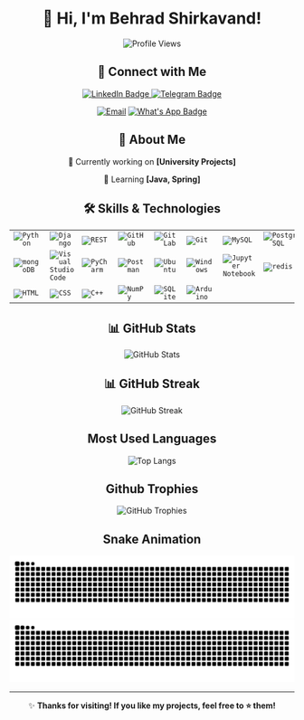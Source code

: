 <div id="header" align=center>

# 👋 Hi, I'm Behrad Shirkavand!
![Profile Views](https://komarev.com/ghpvc/?username=BehradShirkavand&color=blue)

## 🤝 Connect with Me
<div id="badges" align=center>
  
  <a href="https://www.linkedin.com/in/behrad-shirkavand">
   <img src="https://img.shields.io/badge/LinkedIn-0077B5?style=flat&logo=linkedin&logoColor=whit&style=flat" alt="LinkedIn Badge"/>
  </a>
  
  <a href="https://t.me/bdshd2002">
   <img src="https://img.shields.io/badge/Telegram-white?logo=telegram&logocolor=white&style=flat" alt="Telegram Badge"/>
  </a>

  [![Email](https://img.shields.io/badge/Email-D14836?style=flat&logo=gmail&logoColor=white)](mailto:bd.shd2002@gmail.com)
  <a href="https://wa.me/+989912775465">
   <img src="https://img.shields.io/badge/WhatsApp-white?style=for-the-badge&amp;logo=whatsapp&style=flat" alt="What's App Badge"/>
  </a>
  
</div>

## 🚀 About Me
🔭 Currently working on **[University Projects]**

🌱 Learning **[Java, Spring]**

  
## 🛠️ Skills & Technologies
<div align="center">
	<table>
		<tr>
			<td><code><img width="40" src="https://raw.githubusercontent.com/marwin1991/profile-technology-icons/refs/heads/main/icons/python.png" alt="Python" title="Python"/></code></td>
			<td><code><img width="40" src="https://raw.githubusercontent.com/marwin1991/profile-technology-icons/refs/heads/main/icons/django.png" alt="Django" title="Django"/></code></td>
			<td><code><img width="40" src="https://raw.githubusercontent.com/marwin1991/profile-technology-icons/refs/heads/main/icons/rest.png" alt="REST" title="REST"/></code></td>
			<td><code><img width="40" src="https://raw.githubusercontent.com/marwin1991/profile-technology-icons/refs/heads/main/icons/github.png" alt="GitHub" title="GitHub"/></code></td>
			<td><code><img width="40" src="https://raw.githubusercontent.com/marwin1991/profile-technology-icons/refs/heads/main/icons/gitlab.png" alt="GitLab" title="GitLab"/></code></td>
			<td><code><img width="40" src="https://raw.githubusercontent.com/marwin1991/profile-technology-icons/refs/heads/main/icons/git.png" alt="Git" title="Git"/></code></td>
			<td><code><img width="40" src="https://raw.githubusercontent.com/marwin1991/profile-technology-icons/refs/heads/main/icons/mysql.png" alt="MySQL" title="MySQL"/></code></td>
			<td><code><img width="40" src="https://raw.githubusercontent.com/marwin1991/profile-technology-icons/refs/heads/main/icons/postgresql.png" alt="PostgreSQL" title="PostgreSQL"/></code></td>
		</tr>
		<tr>
			<td><code><img width="40" src="https://raw.githubusercontent.com/marwin1991/profile-technology-icons/refs/heads/main/icons/mongodb.png" alt="mongoDB" title="mongoDB"/></code></td>
			<td><code><img width="40" src="https://raw.githubusercontent.com/marwin1991/profile-technology-icons/refs/heads/main/icons/visual_studio_code.png" alt="Visual Studio Code" title="Visual Studio Code"/></code></td>
			<td><code><img width="40" src="https://raw.githubusercontent.com/marwin1991/profile-technology-icons/refs/heads/main/icons/pycharm.png" alt="PyCharm" title="PyCharm"/></code></td>
			<td><code><img width="40" src="https://raw.githubusercontent.com/marwin1991/profile-technology-icons/refs/heads/main/icons/postman.png" alt="Postman" title="Postman"/></code></td>
			<td><code><img width="40" src="https://raw.githubusercontent.com/marwin1991/profile-technology-icons/refs/heads/main/icons/ubuntu.png" alt="Ubuntu" title="Ubuntu"/></code></td>
			<td><code><img width="40" src="https://raw.githubusercontent.com/marwin1991/profile-technology-icons/refs/heads/main/icons/windows.png" alt="Windows" title="Windows"/></code></td>
			<td><code><img width="40" src="https://raw.githubusercontent.com/marwin1991/profile-technology-icons/refs/heads/main/icons/jupyter_notebook.png" alt="Jupyter Notebook" title="Jupyter Notebook"/></code></td>
			<td><code><img width="40" src="https://raw.githubusercontent.com/marwin1991/profile-technology-icons/refs/heads/main/icons/redis.png" alt="redis" title="redis"/></code></td>
		</tr>
		<tr>
			<td><code><img width="40" src="https://raw.githubusercontent.com/marwin1991/profile-technology-icons/refs/heads/main/icons/html.png" alt="HTML" title="HTML"/></code></td>
			<td><code><img width="40" src="https://raw.githubusercontent.com/marwin1991/profile-technology-icons/refs/heads/main/icons/css.png" alt="CSS" title="CSS"/></code></td>
			<td><code><img width="40" src="https://raw.githubusercontent.com/marwin1991/profile-technology-icons/refs/heads/main/icons/c++.png" alt="C++" title="C++"/></code></td>
			<td><code><img width="40" src="https://raw.githubusercontent.com/marwin1991/profile-technology-icons/refs/heads/main/icons/numpy.png" alt="NumPy" title="NumPy"/></code></td>
			<td><code><img width="40" src="https://raw.githubusercontent.com/marwin1991/profile-technology-icons/refs/heads/main/icons/sqlite.png" alt="SQLite" title="SQLite"/></code></td>
			<td><code><img width="40" src="https://raw.githubusercontent.com/marwin1991/profile-technology-icons/refs/heads/main/icons/arduino.png" alt="Arduino" title="Arduino"/></code></td>
		</tr>
	</table>
</div>

## 📊 GitHub Stats
![GitHub Stats](https://github-readme-stats.vercel.app/api?username=BehradShirkavand&show_icons=true&theme=radical)

## 📊 GitHub Streak
![GitHub Streak](https://github-readme-streak-stats.herokuapp.com/?user=BehradShirkavand&theme=radical)

## Most Used Languages
![Top Langs](https://github-readme-stats.vercel.app/api/top-langs/?username=BehradShirkavand&layout=compact&theme=radical)

## Github Trophies
![GitHub Trophies](https://github-profile-trophy.vercel.app/?username=BehradShirkavand&theme=radical)

## Snake Animation
![Light Mode Snake](https://github.com/BehradShirkavand/BehradShirkavand/blob/output/github-contribution-grid-snake.svg#gh-light-mode-only)
![Dark Mode Snake](https://github.com/BehradShirkavand/BehradShirkavand/blob/output/github-contribution-grid-snake-dark.svg#gh-dark-mode-only) 

---

✨ **Thanks for visiting! If you like my projects, feel free to ⭐ them!**
</div>
